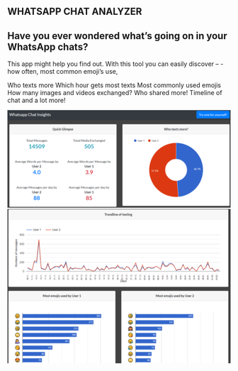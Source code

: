 ## WHATSAPP CHAT ANALYZER 
## Have you ever wondered what’s going on in your WhatsApp chats?

This app might help you find out. With this tool you can easily discover – -how often, most common emoji’s use,

Who texts more Which hour gets most texts Most commonly used emojis How many images and videos exchanged? Who shared more! Timeline of chat and a lot more!

![](https://github.com/SohamD242/WhatsApp-text-Analyzer/blob/main/whatsapp_analysis1.png)
![](https://github.com/SohamD242/WhatsApp-text-Analyzer/blob/main/whatsapp_analysis2.png)
